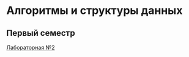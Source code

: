 # Алгоритмы и структуры данных
## Первый семестр
[Лабораторная №2](https://github.com/aeterraes/algorithms/tree/main/lab2)
